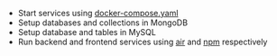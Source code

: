 - Start services using [docker-compose.yaml]()
- Setup databases and collections in MongoDB
- Setup database and tables in MySQL
- Run backend and frontend services using [air]() and [npm]() respectively